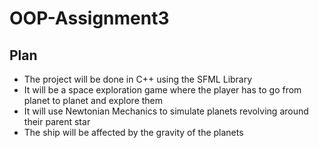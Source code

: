 # OOP-Assignment3

## Plan
* The project will be done in C++ using the SFML Library
* It will be a space exploration game where the player has to go from planet to planet and explore them
* It will use Newtonian Mechanics to simulate planets revolving around their parent star
* The ship will be affected by the gravity of the planets